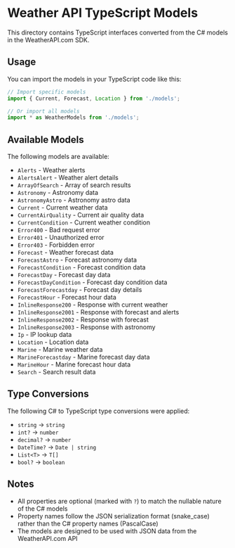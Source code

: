 # Weather API TypeScript Models

This directory contains TypeScript interfaces converted from the C# models in the WeatherAPI.com SDK.

## Usage

You can import the models in your TypeScript code like this:

```typescript
// Import specific models
import { Current, Forecast, Location } from './models';

// Or import all models
import * as WeatherModels from './models';
```

## Available Models

The following models are available:

- `Alerts` - Weather alerts
- `AlertsAlert` - Weather alert details
- `ArrayOfSearch` - Array of search results
- `Astronomy` - Astronomy data
- `AstronomyAstro` - Astronomy astro data
- `Current` - Current weather data
- `CurrentAirQuality` - Current air quality data
- `CurrentCondition` - Current weather condition
- `Error400` - Bad request error
- `Error401` - Unauthorized error
- `Error403` - Forbidden error
- `Forecast` - Weather forecast data
- `ForecastAstro` - Forecast astronomy data
- `ForecastCondition` - Forecast condition data
- `ForecastDay` - Forecast day data
- `ForecastDayCondition` - Forecast day condition data
- `ForecastForecastday` - Forecast day details
- `ForecastHour` - Forecast hour data
- `InlineResponse200` - Response with current weather
- `InlineResponse2001` - Response with forecast and alerts
- `InlineResponse2002` - Response with forecast
- `InlineResponse2003` - Response with astronomy
- `Ip` - IP lookup data
- `Location` - Location data
- `Marine` - Marine weather data
- `MarineForecastday` - Marine forecast day data
- `MarineHour` - Marine forecast hour data
- `Search` - Search result data

## Type Conversions

The following C# to TypeScript type conversions were applied:

- `string` → `string`
- `int?` → `number`
- `decimal?` → `number`
- `DateTime?` → `Date | string`
- `List<T>` → `T[]`
- `bool?` → `boolean`

## Notes

- All properties are optional (marked with `?`) to match the nullable nature of the C# models
- Property names follow the JSON serialization format (snake_case) rather than the C# property names (PascalCase)
- The models are designed to be used with JSON data from the WeatherAPI.com API